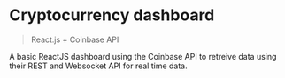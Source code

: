 # Cryptocurrency dashboard
> React.js + Coinbase API

A basic ReactJS dashboard using the Coinbase API to retreive data using their REST and Websocket API for real time data.

